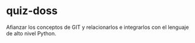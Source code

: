 # quiz-doss
Afianzar los conceptos de GIT y relacionarlos e integrarlos con el lenguaje de alto nivel Python.
